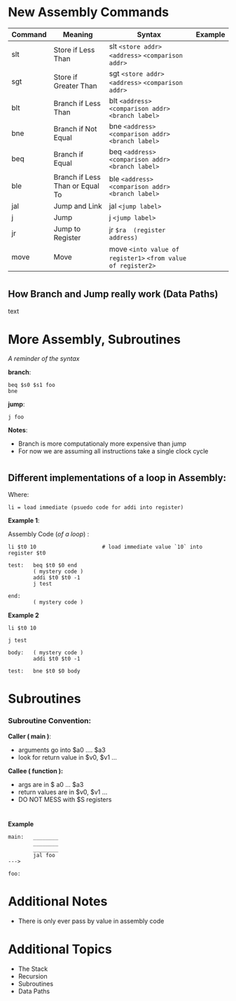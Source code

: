# New Assembly Commands

| Command | Meaning                          | Syntax | Example |
|---------|----------------------------------|-----------------|------|
| slt     | Store if Less Than               |   slt `<store addr>` `<address>` `<comparison addr>`     |
| sgt     | Store if Greater Than            |   sgt `<store addr>` `<address>` `<comparison addr>`     |
| blt     | Branch if Less Than              |   blt `<address>` `<comparison addr>` `<branch label>`   |
| bne     | Branch if Not Equal              |   bne `<address>` `<comparison addr>` `<branch label>`   |
| beq     | Branch if Equal                  |   beq `<address>` `<comparison addr>` `<branch label>`   |
| ble     | Branch if Less Than or Equal To  |   ble `<address>` `<comparison addr>` `<branch label>`   |
| jal     | Jump and Link                    |   jal `<jump label>`  |
| j       | Jump                             |   j `<jump label>`  |
| jr      | Jump to Register                 |   jr `$ra  (register address)`  |
| move    | Move                             |   move `<into value of register1>` `<from value of register2>` |

#

## How Branch and Jump really work (Data Paths)

text

# More Assembly, Subroutines

*A reminder of the syntax*

**branch**:

    beq $s0 $s1 foo
    bne

**jump**:

    j foo

**Notes**:
* Branch is more computationaly more expensive than jump
* For now we are assuming all instructions take a single clock cycle

#

## Different implementations of a loop in Assembly:

Where:
    
    li = load immediate (psuedo code for addi into register) 

**Example 1**:

Assembly Code (*of a loop*) :

    li $t0 10                     # load immediate value `10` into register $t0

    test:   beq $t0 $0 end
            ( mystery code )
            addi $t0 $t0 -1
            j test

    end: 
            ( mystery code )

**Example 2**

    li $t0 10

    j test

    body:   ( mystery code )
            addi $t0 $t0 -1
    
    test:   bne $t0 $0 body


#

# Subroutines

### **Subroutine Convention**:

**Caller ( main )**:

* arguments go into $a0 .... $a3
* look for return value in $v0, $v1 ...

**Callee ( function ):**

* args are in $ a0 ... $a3
* return values are in $v0, $v1 ...
* DO NOT MESS with $S registers


# 

**Example**

    main:   ________
            ________
            ________
            jal foo
    --->

    foo: 





# Additional Notes
* There is only ever pass by value in assembly code

# Additional Topics
* The Stack
* Recursion
* Subroutines
* Data Paths 